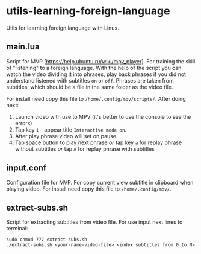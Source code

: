 # utils-learning-foreign-language
Utils for learning foreign language with Linux. 

## main.lua
Script for MVP [https://help.ubuntu.ru/wiki/mpv_player].
For training the skill of "listening" to a foreign language. With the help of the script you can watch the video dividing it into phrases, play back phrases if you did not understand listened with subtitles `on` or `off`. Phrases are taken from subtitles, which should be a file in the same folder as the video file.

For install need copy this file to `/home/.config/mpv/scripts/`.
After doing next:
1. Launch video with use to MPV (it's better to use the console to see the errors)
2. Tap key `i` - appear title `Interactive mode on`.
3. After play phrase video will set on pause
4. Tap space button to play next phrase *or* tap key `a` for replay phrase without subtitles *or* tap `A` for replay phrase with subtitles

## input.conf
Configuration file for MVP. 
For copy current view subtitle in clipboard when playing video. For install need copy this file to `/home/.config/mpv/`.

## extract-subs.sh
Script for extracting subtitles from video file. 
For use input next lines to terminal:
```
sudo chmod 777 extract-subs.sh
./extract-subs.sh <your-name-video-file> <index subtitles from 0 to N>
```

